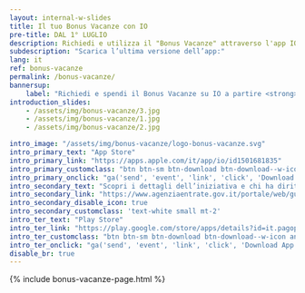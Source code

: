 ```yaml
---
layout: internal-w-slides
title: Il tuo Bonus Vacanze con IO
pre-title: DAL 1° LUGLIO
description: Richiedi e utilizza il "Bonus Vacanze" attraverso l'app IO in modo semplice e sicuro
subdescription: "Scarica l’ultima versione dell’app:"
lang: it
ref: bonus-vacanze
permalink: /bonus-vacanze/
bannersup:
    label: "Richiedi e spendi il Bonus Vacanze su IO a partire <strong>dal 1°luglio e fino al 31 dicembre 2020</strong>"
introduction_slides:
    - /assets/img/bonus-vacanze/3.jpg
    - /assets/img/bonus-vacanze/1.jpg
    - /assets/img/bonus-vacanze/2.jpg

intro_image: "/assets/img/bonus-vacanze/logo-bonus-vacanze.svg"
intro_primary_text: "App Store"
intro_primary_link: "https://apps.apple.com/it/app/io/id1501681835"
intro_primary_customclass: "btn btn-sm btn-download btn-download--w-icon ios text-uppercase px-3 px-md-5 mr-2"
intro_primary_onclick: "ga('send', 'event', 'link', 'click', 'Download App', 1)"
intro_secondary_text: "Scopri i dettagli dell’iniziativa e chi ha diritto al bonus"
intro_secondary_link: "https://www.agenziaentrate.gov.it/portale/web/guest/bonus-vacanze1"
intro_secondary_disable_icon: true
intro_secondary_customclass: 'text-white small mt-2'
intro_ter_text: "Play Store"
intro_ter_link: "https://play.google.com/store/apps/details?id=it.pagopa.io.app"
intro_ter_customclass: "btn btn-sm btn-download btn-download--w-icon android text-uppercase px-3 px-md-5 "
intro_ter_onclick: "ga('send', 'event', 'link', 'click', 'Download App', 2)"
disable_br: true
---
```


{% include bonus-vacanze-page.html %}
